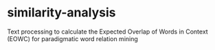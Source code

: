 # similarity-analysis
Text processing to calculate the Expected Overlap of Words in Context (EOWC) for paradigmatic word relation mining
